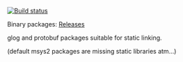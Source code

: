 [![Build status](https://ci.appveyor.com/api/projects/status/jwqta61lgjwpudtd?svg=true)](https://ci.appveyor.com/project/lemonsqueeze/mingw-pkgs)

Binary packages: [Releases](https://github.com/lemonsqueeze/mingw_pkgs/releases)

glog and protobuf packages suitable for static linking.

(default msys2 packages are missing static libraries atm...)


